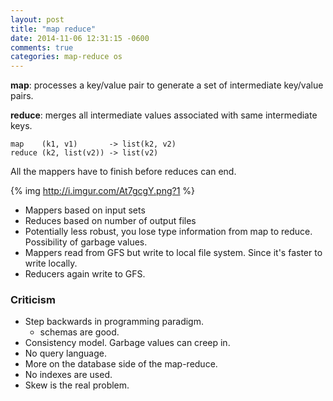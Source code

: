 ```yaml
---
layout: post
title: "map reduce"
date: 2014-11-06 12:31:15 -0600
comments: true
categories: map-reduce os
---
```



**map**: processes a key/value pair to generate a set of intermediate key/value pairs.

**reduce**: merges all intermediate values associated with same intermediate keys.

```
map    (k1, v1)       -> list(k2, v2)
reduce (k2, list(v2)) -> list(v2)
```

All the mappers have to finish before reduces can end.

<!--more-->

{% img http://i.imgur.com/At7gcgY.png?1 %}

- Mappers based on input sets
- Reduces based on number of output files
- Potentially less robust, you lose type information from map to reduce. Possibility of garbage values.
- Mappers read from GFS but write to local file system. Since it's faster to write locally.
- Reducers again write to GFS.


### Criticism

- Step backwards in programming paradigm.
    - schemas are good.
- Consistency model. Garbage values can creep in.
- No query language.
- More on the database side of the map-reduce.
- No indexes are used.
- Skew is the real problem.
